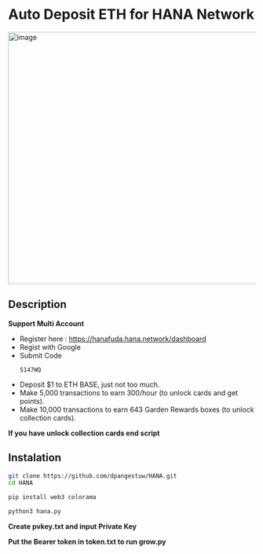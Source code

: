 # Auto Deposit ETH for HANA Network

<img width="513" alt="image" src="https://github.com/user-attachments/assets/6f263d6e-5449-4876-a2d4-b269f04611f6">

## Description 
**Support Multi Account**
- Register here : https://hanafuda.hana.network/dashboard
- Regist with Google
- Submit Code
  ```
  5147WQ
  ```
- Deposit $1 to ETH BASE, just not too much.
- Make 5,000 transactions to earn 300/hour (to unlock cards and get points).
- Make 10,000 transactions to earn 643 Garden Rewards boxes (to unlock collection cards).

**If you have unlock collection cards end script**

## Instalation
```bash
git clone https://github.com/dpangestuw/HANA.git
cd HANA
```
```bash
pip install web3 colorama
```
```bash
python3 hana.py
```
**Create pvkey.txt and input Private Key**

**Put the Bearer token in token.txt to run grow.py**
